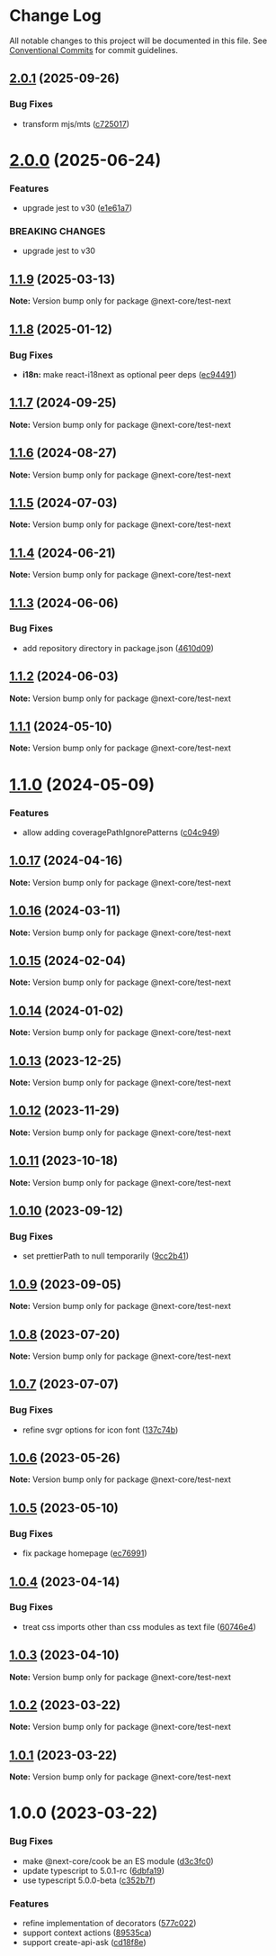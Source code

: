 # Change Log

All notable changes to this project will be documented in this file.
See [Conventional Commits](https://conventionalcommits.org) for commit guidelines.

## [2.0.1](https://github.com/easyops-cn/next-core/compare/@next-core/test-next@2.0.0...@next-core/test-next@2.0.1) (2025-09-26)


### Bug Fixes

* transform mjs/mts ([c725017](https://github.com/easyops-cn/next-core/commit/c72501776634626569eb17c6693b70810c4eed70))





# [2.0.0](https://github.com/easyops-cn/next-core/compare/@next-core/test-next@1.1.9...@next-core/test-next@2.0.0) (2025-06-24)


### Features

* upgrade jest to v30 ([e1e61a7](https://github.com/easyops-cn/next-core/commit/e1e61a75794f408907cb91ae294ab324a87b41e9))


### BREAKING CHANGES

* upgrade jest to v30





## [1.1.9](https://github.com/easyops-cn/next-core/compare/@next-core/test-next@1.1.8...@next-core/test-next@1.1.9) (2025-03-13)

**Note:** Version bump only for package @next-core/test-next





## [1.1.8](https://github.com/easyops-cn/next-core/compare/@next-core/test-next@1.1.7...@next-core/test-next@1.1.8) (2025-01-12)


### Bug Fixes

* **i18n:** make react-i18next as optional peer deps ([ec94491](https://github.com/easyops-cn/next-core/commit/ec94491d54eaf74bc4766fad8e625fd274c63c5e))





## [1.1.7](https://github.com/easyops-cn/next-core/compare/@next-core/test-next@1.1.6...@next-core/test-next@1.1.7) (2024-09-25)

**Note:** Version bump only for package @next-core/test-next





## [1.1.6](https://github.com/easyops-cn/next-core/compare/@next-core/test-next@1.1.5...@next-core/test-next@1.1.6) (2024-08-27)

**Note:** Version bump only for package @next-core/test-next





## [1.1.5](https://github.com/easyops-cn/next-core/compare/@next-core/test-next@1.1.4...@next-core/test-next@1.1.5) (2024-07-03)

**Note:** Version bump only for package @next-core/test-next





## [1.1.4](https://github.com/easyops-cn/next-core/compare/@next-core/test-next@1.1.3...@next-core/test-next@1.1.4) (2024-06-21)

**Note:** Version bump only for package @next-core/test-next





## [1.1.3](https://github.com/easyops-cn/next-core/compare/@next-core/test-next@1.1.2...@next-core/test-next@1.1.3) (2024-06-06)


### Bug Fixes

* add repository directory in package.json ([4610d09](https://github.com/easyops-cn/next-core/commit/4610d0987f98b4cda82aa232e488f375bcfd42a3))





## [1.1.2](https://github.com/easyops-cn/next-core/compare/@next-core/test-next@1.1.1...@next-core/test-next@1.1.2) (2024-06-03)

**Note:** Version bump only for package @next-core/test-next





## [1.1.1](https://github.com/easyops-cn/next-core/compare/@next-core/test-next@1.1.0...@next-core/test-next@1.1.1) (2024-05-10)

**Note:** Version bump only for package @next-core/test-next





# [1.1.0](https://github.com/easyops-cn/next-core/compare/@next-core/test-next@1.0.17...@next-core/test-next@1.1.0) (2024-05-09)


### Features

* allow adding coveragePathIgnorePatterns ([c04c949](https://github.com/easyops-cn/next-core/commit/c04c949b30ffc8a76209b19dfbcbbe677966bbe6))





## [1.0.17](https://github.com/easyops-cn/next-core/compare/@next-core/test-next@1.0.16...@next-core/test-next@1.0.17) (2024-04-16)

**Note:** Version bump only for package @next-core/test-next





## [1.0.16](https://github.com/easyops-cn/next-core/compare/@next-core/test-next@1.0.15...@next-core/test-next@1.0.16) (2024-03-11)

**Note:** Version bump only for package @next-core/test-next





## [1.0.15](https://github.com/easyops-cn/next-core/compare/@next-core/test-next@1.0.14...@next-core/test-next@1.0.15) (2024-02-04)

**Note:** Version bump only for package @next-core/test-next





## [1.0.14](https://github.com/easyops-cn/next-core/compare/@next-core/test-next@1.0.13...@next-core/test-next@1.0.14) (2024-01-02)

**Note:** Version bump only for package @next-core/test-next





## [1.0.13](https://github.com/easyops-cn/next-core/compare/@next-core/test-next@1.0.12...@next-core/test-next@1.0.13) (2023-12-25)

**Note:** Version bump only for package @next-core/test-next





## [1.0.12](https://github.com/easyops-cn/next-core/compare/@next-core/test-next@1.0.11...@next-core/test-next@1.0.12) (2023-11-29)

**Note:** Version bump only for package @next-core/test-next





## [1.0.11](https://github.com/easyops-cn/next-core/compare/@next-core/test-next@1.0.10...@next-core/test-next@1.0.11) (2023-10-18)

**Note:** Version bump only for package @next-core/test-next





## [1.0.10](https://github.com/easyops-cn/next-core/compare/@next-core/test-next@1.0.9...@next-core/test-next@1.0.10) (2023-09-12)


### Bug Fixes

* set prettierPath to null temporarily ([9cc2b41](https://github.com/easyops-cn/next-core/commit/9cc2b41d45a7e67f4e7410a5005386f27504fdb4))





## [1.0.9](https://github.com/easyops-cn/next-core/compare/@next-core/test-next@1.0.8...@next-core/test-next@1.0.9) (2023-09-05)

**Note:** Version bump only for package @next-core/test-next





## [1.0.8](https://github.com/easyops-cn/next-core/compare/@next-core/test-next@1.0.7...@next-core/test-next@1.0.8) (2023-07-20)

**Note:** Version bump only for package @next-core/test-next





## [1.0.7](https://github.com/easyops-cn/next-core/compare/@next-core/test-next@1.0.6...@next-core/test-next@1.0.7) (2023-07-07)


### Bug Fixes

* refine svgr options for icon font ([137c74b](https://github.com/easyops-cn/next-core/commit/137c74bb16ce310f999af08ca3bec2ff72f7fb0c))





## [1.0.6](https://github.com/easyops-cn/next-core/compare/@next-core/test-next@1.0.5...@next-core/test-next@1.0.6) (2023-05-26)

**Note:** Version bump only for package @next-core/test-next





## [1.0.5](https://github.com/easyops-cn/next-core/compare/@next-core/test-next@1.0.4...@next-core/test-next@1.0.5) (2023-05-10)


### Bug Fixes

* fix package homepage ([ec76991](https://github.com/easyops-cn/next-core/commit/ec76991f1b55bebbced980f43e788070e6d4f2f7))





## [1.0.4](https://github.com/easyops-cn/next-core/compare/@next-core/test-next@1.0.3...@next-core/test-next@1.0.4) (2023-04-14)


### Bug Fixes

* treat css imports other than css modules as text file ([60746e4](https://github.com/easyops-cn/next-core/commit/60746e4bb7a35e6ec14e63d9280b13c73fcdf45c))





## [1.0.3](https://github.com/easyops-cn/next-core/compare/@next-core/test-next@1.0.2...@next-core/test-next@1.0.3) (2023-04-10)

**Note:** Version bump only for package @next-core/test-next





## [1.0.2](https://github.com/easyops-cn/next-core/compare/@next-core/test-next@1.0.1...@next-core/test-next@1.0.2) (2023-03-22)

**Note:** Version bump only for package @next-core/test-next

## [1.0.1](https://github.com/easyops-cn/next-core/compare/@next-core/test-next@1.0.0...@next-core/test-next@1.0.1) (2023-03-22)

**Note:** Version bump only for package @next-core/test-next

# 1.0.0 (2023-03-22)

### Bug Fixes

- make @next-core/cook be an ES module ([d3c3fc0](https://github.com/easyops-cn/next-core/commit/d3c3fc0b91d3fe04d7abd7463c08d7b413cbd195))
- update typescript to 5.0.1-rc ([6dbfa19](https://github.com/easyops-cn/next-core/commit/6dbfa19942b4a5a7194c9f51a9184a7560bb3903))
- use typescript 5.0.0-beta ([c352b7f](https://github.com/easyops-cn/next-core/commit/c352b7f6a489817e0bd4c554d2c7535df73277ba))

### Features

- refine implementation of decorators ([577c022](https://github.com/easyops-cn/next-core/commit/577c022181f941d8e9ecd22ef486a5a6eb3f8359))
- support context actions ([89535ca](https://github.com/easyops-cn/next-core/commit/89535ca885602145448666131a7c94bdea5ae494))
- support create-api-ask ([cd18f8e](https://github.com/easyops-cn/next-core/commit/cd18f8e9d3df2676105438d7f772b713b615cf2a))
